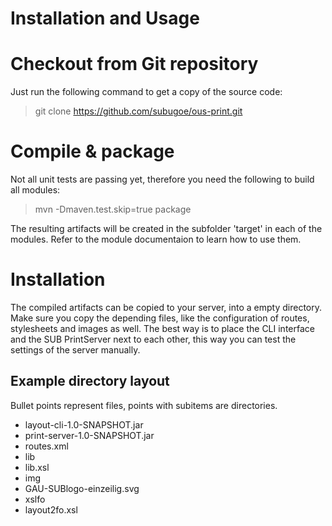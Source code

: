 Installation and Usage
======================

# Checkout from Git repository

Just run the following command to get a copy of the source code:
> git clone https://github.com/subugoe/ous-print.git

# Compile & package
Not all unit tests are passing yet, therefore you need the following to build all modules:
> mvn -Dmaven.test.skip=true package

The resulting artifacts will be created in the subfolder 'target' in each of the modules. Refer to the module documentaion to learn how to use them.

# Installation
The compiled artifacts can be copied to your server, into a empty directory. Make sure you copy the depending files, like the configuration of routes, stylesheets and images as well. The best way is to place the CLI interface and the SUB PrintServer next to each other, this way you can test the settings of the server manually.

## Example directory layout
Bullet points represent files, points with subitems are directories.

* layout-cli-1.0-SNAPSHOT.jar
* print-server-1.0-SNAPSHOT.jar
* routes.xml
* lib
 * lib.xsl 
* img
 * GAU-SUBlogo-einzeilig.svg
* xslfo
 * layout2fo.xsl
 